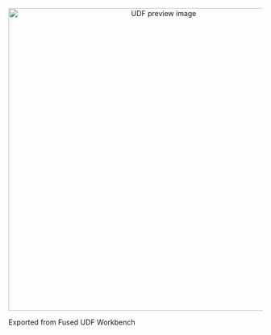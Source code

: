 <!--fused:preview-->
<p align="center"><img src="https://fused-magic.s3.amazonaws.com/thumbnails/preview/iamsdas/udfs_ai/fuchsia_coral" width="600" alt="UDF preview image"></p>

<!--fused:readme-->
Exported from Fused UDF Workbench

